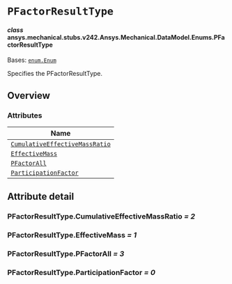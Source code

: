 # `PFactorResultType`

<a id="ansys.mechanical.stubs.v242.Ansys.Mechanical.DataModel.Enums.PFactorResultType"></a>

#### *class* ansys.mechanical.stubs.v242.Ansys.Mechanical.DataModel.Enums.PFactorResultType

Bases: [`enum.Enum`](https://docs.python.org/3/library/enum.html#enum.Enum)

Specifies the PFactorResultType.

<!-- !! processed by numpydoc !! -->

<a id="overview"></a>

## Overview

### Attributes

| Name |
| -------------------------------------------------------------------------------------------------------------------------------------------------------------- |
| [`CumulativeEffectiveMassRatio`](#PFactorResultType.CumulativeEffectiveMassRatio) |
| [`EffectiveMass`](#PFactorResultType.EffectiveMass) |
| [`PFactorAll`](#PFactorResultType.PFactorAll) |
| [`ParticipationFactor`](#PFactorResultType.ParticipationFactor) |

<a id="attribute-detail"></a>

## Attribute detail

<a id="PFactorResultType.CumulativeEffectiveMassRatio"></a>

### PFactorResultType.CumulativeEffectiveMassRatio *= 2*

<a id="PFactorResultType.EffectiveMass"></a>

### PFactorResultType.EffectiveMass *= 1*

<a id="PFactorResultType.PFactorAll"></a>

### PFactorResultType.PFactorAll *= 3*

<a id="PFactorResultType.ParticipationFactor"></a>

### PFactorResultType.ParticipationFactor *= 0*


